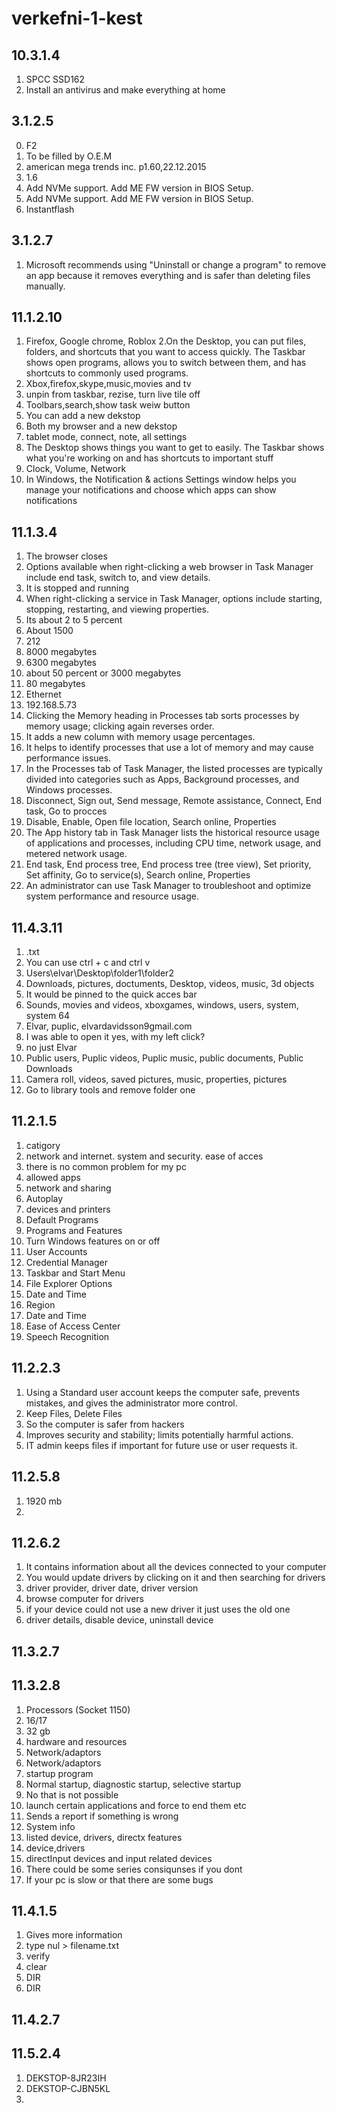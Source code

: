 # verkefni-1-kest

## 10.3.1.4
1. SPCC SSD162
2. Install an antivirus and make everything at home

## 3.1.2.5
0. F2
1. To be filled by O.E.M
2. american mega trends inc. p1.60,22.12.2015
4. 1.6
5. Add NVMe support. Add ME FW version in BIOS Setup.
6. Add NVMe support. Add ME FW version in BIOS Setup.
7. Instantflash

## 3.1.2.7
1. Microsoft recommends using "Uninstall or change a program" to remove an app because it removes everything and is safer than deleting files manually.

## 11.1.2.10
1. Firefox, Google chrome, Roblox
2.On the Desktop, you can put files, folders, and shortcuts that you want to access quickly. The Taskbar shows open programs, allows you to switch between them, and has shortcuts to commonly used programs.
3. Xbox,firefox,skype,music,movies and tv
4. unpin from taskbar, rezise, turn live tile off
5. Toolbars,search,show task weiw button
6. You can add a new dekstop
7. Both my browser and a new dekstop
8. tablet mode, connect, note, all settings
9. The Desktop shows things you want to get to easily. The Taskbar shows what you're working on and has shortcuts to important stuff
10. Clock, Volume, Network
11. In Windows, the Notification & actions Settings window helps you manage your notifications and choose which apps can show notifications

## 11.1.3.4
1. The browser closes
2. Options available when right-clicking a web browser in Task Manager include end task, switch to, and view details.
3. It is stopped and running
4. When right-clicking a service in Task Manager, options include starting, stopping, restarting, and viewing properties.
5. Its about 2 to 5 percent
6. About 1500
7. 212
8. 8000 megabytes
9. 6300 megabytes
10. about 50 percent or 3000 megabytes
11. 80 megabytes
12. Ethernet
13. 192.168.5.73
14. Clicking the Memory heading in Processes tab sorts processes by memory usage; clicking again reverses order.
15. It adds a new column with memory usage percentages.
16. It helps to identify processes that use a lot of memory and may cause performance issues.
17. In the Processes tab of Task Manager, the listed processes are typically divided into categories such as Apps, Background processes, and Windows processes.
18. Disconnect, Sign out, Send message, Remote assistance, Connect, End task, Go to procces
19. Disable, Enable, Open file location, Search online, Properties
20. The App history tab in Task Manager lists the historical resource usage of applications and processes, including CPU time, network usage, and metered network usage.
21. End task, End process tree, End process tree (tree view), Set priority, Set affinity, Go to service(s), Search online, Properties
22. An administrator can use Task Manager to troubleshoot and optimize system performance and resource usage.

## 11.4.3.11
1. .txt
2. You can use ctrl + c and ctrl v
4. Users\elvar\Desktop\folder1\folder2
5. Downloads, pictures, doctuments, Desktop, videos, music, 3d objects
6. It would be pinned to the quick acces bar
7. Sounds, movies and videos, xboxgames, windows, users, system, system 64
8. Elvar, puplic, elvardavidsson9gmail.com
9. I was able to open it yes, with my left click?
10. no just Elvar
11. Public users, Puplic videos, Puplic music, public documents, Public Downloads
12. Camera roll, videos, saved pictures, music, properties, pictures
13. Go to library tools and remove folder one

## 11.2.1.5
1. catigory
2. network and internet. system and security. ease of acces
3. there is no common problem for my pc
4. allowed apps
5. network and sharing
6. Autoplay
7. devices and printers
8. Default Programs
9. Programs and Features
10. Turn Windows features on or off
11. User Accounts
12. Credential Manager
13. Taskbar and Start Menu
14. File Explorer Options
15. Date and Time
16. Region
17. Date and Time
18. Ease of Access Center
19. Speech Recognition

## 11.2.2.3
1. Using a Standard user account keeps the computer safe, prevents mistakes, and gives the administrator more control.
2. Keep Files, Delete Files
3. So the computer is safer from hackers 
4. Improves security and stability; limits potentially harmful actions.
5. IT admin keeps files if important for future use or user requests it.

## 11.2.5.8
1. 1920 mb
2. 



## 11.2.6.2
1. It contains information about all the devices connected to your computer
2. You would update drivers by clicking on it and then searching for drivers
3. driver provider, driver date, driver version
4. browse computer for drivers
5. if your device could not use a new driver it just uses the old one
6. driver details, disable device, uninstall device

## 11.3.2.7

## 11.3.2.8 
1. Processors (Socket 1150)
2. 16/17
3. 32 gb
4. hardware and resources
5. Network/adaptors
6. Network/adaptors
7. startup program
8. Normal startup, diagnostic startup, selective startup
9. No that is not possible
10. launch certain applications and force to end them etc
11. Sends a report if something is wrong
12. System info
13. listed device, drivers, directx features
14. device,drivers
15. directInput devices and input related devices
16. There could be some series consiqunses if you dont
17. If your pc is slow or that there are some bugs

## 11.4.1.5
1. Gives more information
2. type nul > filename.txt
3. verify
4. clear
5. DIR
6. DIR

## 11.4.2.7



## 11.5.2.4
1. DEKSTOP-8JR23IH
2. DEKSTOP-CJBN5KL
3.
